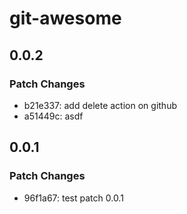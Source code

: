 # git-awesome

## 0.0.2

### Patch Changes

- b21e337: add delete action on github
- a51449c: asdf

## 0.0.1

### Patch Changes

- 96f1a67: test patch 0.0.1
